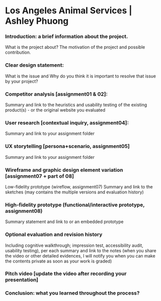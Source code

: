 # Los Angeles Animal Services | Ashley Phuong

### Introduction: a brief information about the project.
What is the project about? The motivation of the project and possible contribution.

### Clear design statement:
What is the issue and Why do you think it is important to resolve that issue by your project?

### Competitor analysis [assignment01 & 02]:
Summary and link to the heuristics and usability testing of the existing product(s) - or the original website you evaluated

### User research [contextual inquiry, assignment04]:
Summary and link to your assignment folder

### UX storytelling [persona+scenario, assignment05]
Summary and link to your assignment folder

### Wireframe and graphic design element variation [assignment07 + part of 08]
Low-fidelity prototype (wireflow, assignment07)
Summary and link to the sketches (may contains the multiple versions and evaluation history)

### High-fidelity prototype (functional/interactive prototype, assignment08)
Summary statement and link to or an embedded prototype

### Optional evaluation and revision history
Including cognitive walkthrough; impression test, accessibility audit, usability testing), per each summary and link to the notes (when you share the video or other detailed evidences, I will notify you when you can make the contents private as soon as your work is graded)

### Pitch video [update the video after recording your presentation]

### Conclusion: what you learned throughout the process?
